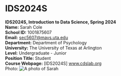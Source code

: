 # IDS2024S

**IDS2024S, Introduction to Data Science, Spring 2024**  
**Name:** Sarah Cole  
**School ID:** 1001875607  
**Email:** sec5607@mavs.uta.edu  
**Department:** Department of Psychology  
**University:** The University of Texas at Arlington  
**Level:** Undergraduate - Junior  
**Position Title:** Student  
**Course Webpage:** [IDS2024S] www.cdslab.org  
Photo: ![A photo of Sarah](https://images.wagwalkingweb.com/media/daily_wag/blog_articles/hero/1692605907.4906063/calico-cat.jpg) 
